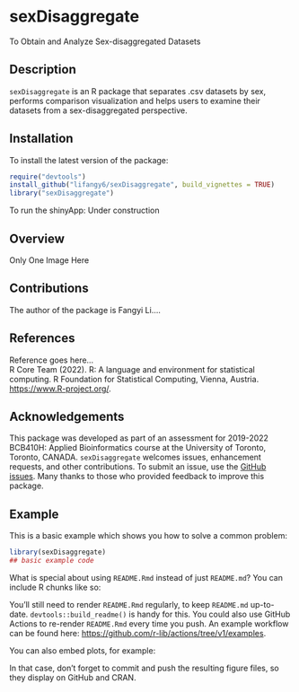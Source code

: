 
<!-- README.md is generated from README.Rmd. Please edit that file -->

# sexDisaggregate

To Obtain and Analyze Sex-disaggregated Datasets

<!-- badges: start -->
<!-- badges: end -->

## Description

`sexDisaggregate` is an R package that separates .csv datasets by sex,
performs comparison visualization and helps users to examine their
datasets from a sex-disaggregated perspective.

## Installation

To install the latest version of the package:

``` r
require("devtools")
install_github("lifangy6/sexDisaggregate", build_vignettes = TRUE)
library("sexDisaggregate")
```

To run the shinyApp: Under construction

## Overview

Only One Image Here

## Contributions

The author of the package is Fangyi Li….

## References

Reference goes here… <br> R Core Team (2022). R: A language and
environment for statistical computing. R Foundation for Statistical
Computing, Vienna, Austria. <https://www.R-project.org/>.

## Acknowledgements

This package was developed as part of an assessment for 2019-2022
BCB410H: Applied Bioinformatics course at the University of Toronto,
Toronto, CANADA. `sexDisaggregate` welcomes issues, enhancement
requests, and other contributions. To submit an issue, use the [GitHub
issues](https://github.com/lifangy6/sexDisaggregate/issues). Many thanks
to those who provided feedback to improve this package.

## Example

This is a basic example which shows you how to solve a common problem:

``` r
library(sexDisaggregate)
## basic example code
```

What is special about using `README.Rmd` instead of just `README.md`?
You can include R chunks like so:

You’ll still need to render `README.Rmd` regularly, to keep `README.md`
up-to-date. `devtools::build_readme()` is handy for this. You could also
use GitHub Actions to re-render `README.Rmd` every time you push. An
example workflow can be found here:
<https://github.com/r-lib/actions/tree/v1/examples>.

You can also embed plots, for example:

In that case, don’t forget to commit and push the resulting figure
files, so they display on GitHub and CRAN.

